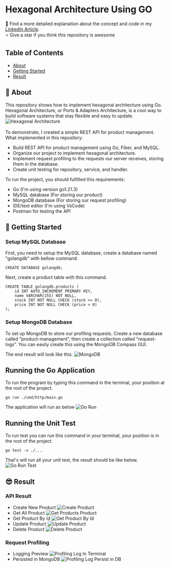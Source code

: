 # Hexagonal Architecture Using GO
🚀 Find a more detailed explanation about the concept and code in my [LinkedIn Article](https://www.linkedin.com/pulse/hexagonal-architecture-action-building-rest-api-go-rizki-hamdalah-f25ic/?trackingId=Lq%2F%2FSnKYSDWWIS%2FFaW2MEg%3D%3D).\
⭐ Give a star if you think this repository is awesome

## Table of Contents
- [About](#-about)
- [Getting Started](#-getting-started)
- [Result](#-result)

## 🤔 About
This repository shows how to implement hexagonal architecture using Go. Hexagonal Architecture, or Ports & Adapters Architecture, is a cool way to build software systems that stay flexible and easy to update. 
![Hexagonal Architecture](assets/images/hexagonal-architecture.png)
\
\
To demonstrate, I created a simple REST API for product management. What implemented in this repository:
- Build REST API for product management using Go, Fiber, and MySQL.
- Organize our project to implement hexagonal architecture.
- Implement request profiling to the requests our server receives, storing them in the database.
- Create unit testing for repository, service, and handler.

To run the project, you should fulfilled this requirements:
- Go (I'm using version go1.21.3)
- MySQL database (For storing our product)
- MongoDB database (For storing our request profiling)
- IDE/text editor (I'm using VsCode)
- Postman for testing the API

## 🏁 Getting Started

### Setup MySQL Database
First, you need to setup the MySQL database, create a database named "golangdb" with bellow command.
```
CREATE DATABASE golangdb;
```
Next, create a product table with this command.
```
CREATE TABLE golangdb.products (
    id INT AUTO_INCREMENT PRIMARY KEY,
    name VARCHAR(255) NOT NULL,
    stock INT NOT NULL CHECK (stock >= 0),
    price INT NOT NULL CHECK (price > 0)
);
```

### Setup MongoDB Database
To set up MongoDB to store our profiling requests. Create a new database called “product-management”, then create a collection called “request-logs”. You can easily create this using the MongoDB Compass GUI.

The end result will look like this.
![MongoDB](assets/images/mongodb.png)

## Running the Go Application
To run the program by typing this command in the terminal, your position at the root of the project.
```
go run ./cmd/http/main.go
```
The application will run as below
![Go Run](assets/images/go-run.png)

## Running the Unit Test
To run test you can run this command in your terminal, your position is in the root of the project.
```
go test -v ./...
```

That's will run all your unit test, the result should be like below.
![Go Run Test](assets/images/go-run-test.png)

## 😎 Result

### API Result
- Create New Product
![Create Product](assets/images/create-product.png)
- Get All Product
![Get Products Product](assets/images/get-all-product.png)
- Get Product By Id
![Get Product By Id](assets/images/get-product-by-id.png)
- Update Product
![Update Product](assets/images/update-product.png)
- Delete Product
![Delete Product](assets/images/delete-product.png)

### Request Profiling
- Logging Preview
![Profiling Log In Terminal](assets/images/log-terminal.png)
- Persisted in MongoDB
![Profiling Log Persist in DB](assets/images/mongo-db-profiling.png)